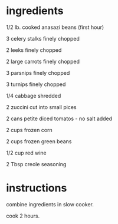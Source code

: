 # ingredients

1/2 lb. cooked anasazi beans (first hour)

3 celery stalks finely chopped

2 leeks finely chopped

2 large carrots finely chopped

3 parsnips finely chopped

3 turnips finely chopped

1/4 cabbage shredded

2 zuccini cut into small pices

2 cans petite diced tomatos - no salt added

2 cups frozen corn

2 cups frozen green beans

1/2 cup red wine

2 Tbsp creole seasoning

# instructions

combine ingredients in slow cooker.

cook 2 hours. 
